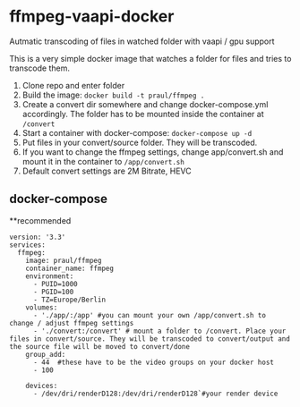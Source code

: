 # ffmpeg-vaapi-docker
Autmatic transcoding of files in watched folder with vaapi / gpu support

This is a very simple docker image that watches a folder for files and tries to transcode them. 

1. Clone repo and enter folder
2. Build the image: `docker build -t praul/ffmpeg .`
3. Create a convert dir somewhere and change docker-compose.yml accordingly. The folder has to be mounted inside the container at `/convert`
4. Start a container with docker-compose: `docker-compose up -d`
5. Put files in your convert/source folder. They will be transcoded.
6. If you want to change the ffmpeg settings, change app/convert.sh and mount it in the container to `/app/convert.sh`
7. Default convert settings are 2M Bitrate, HEVC

## docker-compose
**recommended
```
version: '3.3'
services:
  ffmpeg:
    image: praul/ffmpeg
    container_name: ffmpeg
    environment:
      - PUID=1000
      - PGID=100
      - TZ=Europe/Berlin
    volumes:
      - './app/:/app' #you can mount your own /app/convert.sh to change / adjust ffmpeg settings
      - './convert:/convert' # mount a folder to /convert. Place your files in convert/source. They will be transcoded to convert/output and the source file will be moved to convert/done
    group_add:
      - 44  #these have to be the video groups on your docker host
      - 100
  
    devices:
      - /dev/dri/renderD128:/dev/dri/renderD128`#your render device
```
